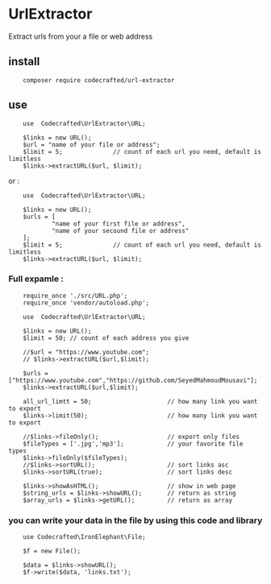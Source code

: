 # UrlExtractor
Extract urls from your a file or web address

## install
        composer require codecrafted/url-extractor
## use

        use  Codecrafted\UrlExtractor\URL;

        $links = new URL();
        $url = "name of your file or address";
        $limit = 5;              // count of each url you need, default is limitless
        $links->extractURL($url, $limit);
or :

        use  Codecrafted\UrlExtractor\URL;

        $links = new URL();
        $urls = [
                "name of your first file or address",
                "name of your secound file or address"
        ];
        $limit = 5;              // count of each url you need, default is limitless
        $links->extractURL($url, $limit);

### Full expamle :

        require_once './src/URL.php';
        require_once 'vendor/autoload.php';

        use  Codecrafted\UrlExtractor\URL;

        $links = new URL();
        $limit = 50; // count of each address you give

        //$url = "https://www.youtube.com";
        // $links->extractURL($url,$limit);

        $urls = ["https://www.youtube.com","https://github.com/SeyedMahmoudMousavi"];
        $links->extractURL($url,$limit);

        all_url_limtt = 50;                     // how many link you want to export
        $links->limit(50);                      // how many link you want to export

        //$links->fileOnly();                   // export only files
        $fileTypes = ['.jpg','mp3'];            // your favorite file types
        $links->fileOnly($fileTypes);
        //$links->sortURL();                    // sort links asc
        $links->sortURL(true);                  // sort links desc

        $links->showAsHTML();                   // show in web page
        $string_urls = $links->showURL();       // return as string
        $array_urls = $links->getURL();         // return as array     

### you can write your data in the file by using this code and library

        use Codecrafted\IronElephant\File;

        $f = new File();

        $data = $links->showURL();
        $f->write($data, 'links.txt');
